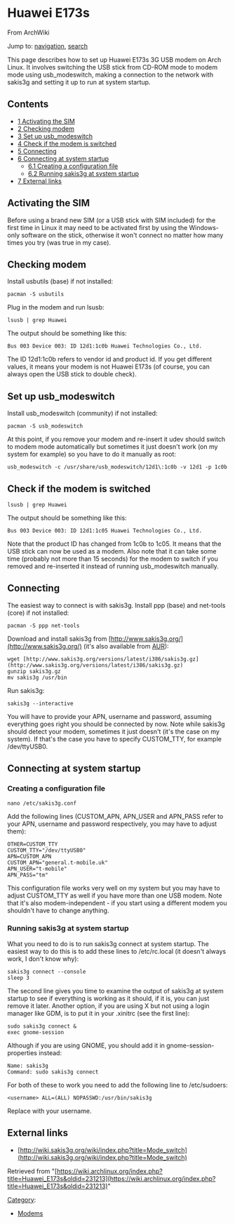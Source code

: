 # Huawei E173s

From ArchWiki

Jump to: [navigation](#column-one), [search](#searchInput)

This page describes how to set up Huawei E173s 3G USB modem on Arch Linux. It involves switching the USB stick from CD-ROM mode to modem mode using usb_modeswitch, making a connection to the network with sakis3g and setting it up to run at system startup.

## Contents

*   [1 Activating the SIM](#Activating_the_SIM)
*   [2 Checking modem](#Checking_modem)
*   [3 Set up usb_modeswitch](#Set_up_usb_modeswitch)
*   [4 Check if the modem is switched](#Check_if_the_modem_is_switched)
*   [5 Connecting](#Connecting)
*   [6 Connecting at system startup](#Connecting_at_system_startup)
    *   [6.1 Creating a configuration file](#Creating_a_configuration_file)
    *   [6.2 Running sakis3g at system startup](#Running_sakis3g_at_system_startup)
*   [7 External links](#External_links)

## Activating the SIM

Before using a brand new SIM (or a USB stick with SIM included) for the first time in Linux it may need to be activated first by using the Windows-only software on the stick, otherwise it won't connect no matter how many times you try (was true in my case).

## Checking modem

Install usbutils (base) if not installed:

```
pacman -S usbutils

```

Plug in the modem and run lsusb:

```
lsusb | grep Huawei

```

The output should be something like this:

```
Bus 003 Device 003: ID 12d1:1c0b Huawei Technologies Co., Ltd.

```

The ID 12d1:1c0b refers to vendor id and product id. If you get different values, it means your modem is not Huawei E173s (of course, you can always open the USB stick to double check).

## Set up usb_modeswitch

Install usb_modeswitch (community) if not installed:

```
pacman -S usb_modeswitch

```

At this point, if you remove your modem and re-insert it udev should switch to modem mode automatically but sometimes it just doesn't work (on my system for example) so you have to do it manually as root:

```
usb_modeswitch -c /usr/share/usb_modeswitch/12d1\:1c0b -v 12d1 -p 1c0b

```

## Check if the modem is switched

```
lsusb | grep Huawei

```

The output should be something like this:

```
Bus 003 Device 003: ID 12d1:1c05 Huawei Technologies Co., Ltd.

```

Note that the product ID has changed from 1c0b to 1c05\. It means that the USB stick can now be used as a modem. Also note that it can take some time (probably not more than 15 seconds) for the modem to switch if you removed and re-inserted it instead of running usb_modeswitch manually.

## Connecting

The easiest way to connect is with sakis3g. Install ppp (base) and net-tools (core) if not installed:

```
pacman -S ppp net-tools

```

Download and install sakis3g from [http://www.sakis3g.org/](http://www.sakis3g.org/) (it's also available from [AUR](https://aur.archlinux.org/packages.php?ID=59017)):

```
wget [http://www.sakis3g.org/versions/latest/i386/sakis3g.gz](http://www.sakis3g.org/versions/latest/i386/sakis3g.gz)
gunzip sakis3g.gz
mv sakis3g /usr/bin

```

Run sakis3g:

```
sakis3g --interactive

```

You will have to provide your APN, username and password, assuming everything goes right you should be connected by now. Note while sakis3g should detect your modem, sometimes it just doesn't (it's the case on my system). If that's the case you have to specify CUSTOM_TTY, for example /dev/ttyUSB0.

## Connecting at system startup

### Creating a configuration file

```
nano /etc/sakis3g.conf

```

Add the following lines (CUSTOM_APN, APN_USER and APN_PASS refer to your APN, username and password respectively, you may have to adjust them):

```
OTHER=CUSTOM_TTY
CUSTOM_TTY="/dev/ttyUSB0"
APN=CUSTOM_APN
CUSTOM_APN="general.t-mobile.uk"
APN_USER="t-mobile"
APN_PASS="tm"

```

This configuration file works very well on my system but you may have to adjust CUSTOM_TTY as well if you have more than one USB modem. Note that it's also modem-independent - if you start using a different modem you shouldn't have to change anything.

### Running sakis3g at system startup

What you need to do is to run sakis3g connect at system startup. The easiest way to do this is to add these lines to /etc/rc.local (it doesn't always work, I don't know why):

```
sakis3g connect --console
sleep 3

```

The second line gives you time to examine the output of sakis3g at system startup to see if everything is working as it should, if it is, you can just remove it later. Another option, if you are using X but not using a login manager like GDM, is to put it in your .xinitrc (see the first line):

```
sudo sakis3g connect &
exec gnome-session

```

Although if you are using GNOME, you should add it in gnome-session-properties instead:

```
Name: sakis3g
Command: sudo sakis3g connect

```

For both of these to work you need to add the following line to /etc/sudoers:

```
<username> ALL=(ALL) NOPASSWD:/usr/bin/sakis3g

```

Replace <username> with your username.

## External links

*   [http://wiki.sakis3g.org/wiki/index.php?title=Mode_switch](http://wiki.sakis3g.org/wiki/index.php?title=Mode_switch)

Retrieved from "[https://wiki.archlinux.org/index.php?title=Huawei_E173s&oldid=231213](https://wiki.archlinux.org/index.php?title=Huawei_E173s&oldid=231213)"

[Category](/index.php/Special:Categories "Special:Categories"):

*   [Modems](/index.php/Category:Modems "Category:Modems")